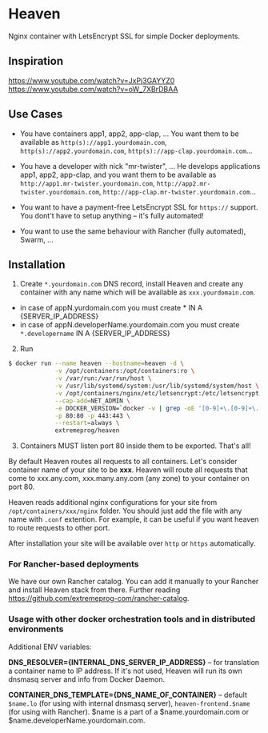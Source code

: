 # Heaven
Nginx container with LetsEncrypt SSL for simple Docker deployments.

## Inspiration
https://www.youtube.com/watch?v=JxPj3GAYYZ0 https://www.youtube.com/watch?v=oW_7XBrDBAA

## Use Cases

- You have containers app1, app2, app-clap, ... You want them to be available as `http(s)://app1.yourdomain.com`, `http(s)://app2.yourdomain.com`, `http(s)://app-clap.yourdomain.com`...

- You have a developer with nick "mr-twister", ... He develops applications app1, app2, app-clap, and you want them to be available as `http://app1.mr-twister.yourdomain.com`, `http://app2.mr-twister.yourdomain.com`, `http://app-clap.mr-twister.yourdomain.com`...

- You want to have a payment-free LetsEncrypt SSL for `https://` support. You dont't have to setup anything – it's fully automated!

- You want to use the same behaviour with Rancher (fully automated), Swarm, ... 


## Installation

1. Create `*.yourdomain.com` DNS record, install Heaven and create any container with any name which will be available as `xxx.yourdomain.com`.
  - in case of appN.yurdomain.com you must create * IN A {SERVER_IP_ADDRESS}
  - in case of appN.developerName.yourdomain.com you must create `*.developername` IN A {SERVER_IP_ADDRESS}

2. Run

```bash
$ docker run --name heaven --hostname=heaven -d \
             -v /opt/containers:/opt/containers:ro \
             -v /var/run:/var/run/host \
             -v /usr/lib/systemd/system:/usr/lib/systemd/system/host \
             -v /opt/containers/nginx/etc/letsencrypt:/etc/letsencrypt \
             --cap-add=NET_ADMIN \
             -e DOCKER_VERSION=`docker -v | grep -oE '[0-9]+\.[0-9]+\.[0-9]+'` \
             -p 80:80 -p 443:443 \
             --restart=always \
             extremeprog/heaven                       
```

3. Containers MUST listen port 80 inside them to be exported. That's all!

By default Heaven routes all requests to all containers. Let's consider container name of your site to be **xxx**.
Heaven will route all requests that come to xxx.any.com, xxx.many.any.com (any zone) to your container on port 80.

Heaven reads additional nginx configurations for your site from `/opt/containers/xxx/nginx` folder. You should just add the file with any name with `.conf` extention. For example, it can be useful if you want heaven to route requests to other port.

After installation your site will be available over `http` or `https` automatically.

### For Rancher-based deployments
We have our own Rancher catalog. You can add it manually to your Rancher and install Heaven stack from there. Further reading https://github.com/extremeprog-com/rancher-catalog.

### Usage with other docker orchestration tools and in distributed environments

Additional ENV variables:

**DNS_RESOLVER={INTERNAL_DNS_SERVER_IP_ADDRESS}** – for translation a container name to IP address. If it's not used, Heaven will run its own dnsmasq server and info from Docker Daemon.

**CONTAINER_DNS_TEMPLATE={DNS_NAME_OF_CONTAINER}** – default `$name.lo` (for using with internal dnsmasq server), `heaven-frontend.$name` (for using with Rancher). $name is a part of a $name.yourdomain.com or $name.developerName.yourdomain.com. 

